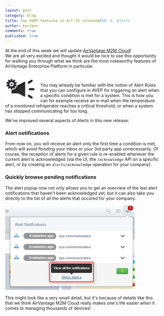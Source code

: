 ```yaml
---
layout: post
category: blog
title: Top AVEP features in Oct'13 release&#58; 5. Alerts
author: kartben
comments: true
published: true
---
```


<p itemprop="description">
At the end of this week we will update <a href="https://na.airvantage.net" target="_blank">AirVantage M2M Cloud</a>! <br/>
We are all very excited and thought it would be nice to use this opportunity for walking you through what we think are the most noteworthy features of AirVantage Enterprise Platform in particular.
</p>

<br/>

<img style="float:left; margin-right:15px;" src="/resources/img/blog/2013-10-01-top-avep-features-oct13-5-alerts/sw-icon-alertRule.png" alt="alert-rule-icon" itemprop="image"/>

You may already be familiar with the notion of Alert Rules that you can configure in AVEP for triggering an alert when a specific condition is met for a system. This is how you can for example receive an e-mail when the temperature of a monitored refrigerator reaches a critical threshold, or when a system has stopped communicating for too long.

We've improved several aspects of Alerts in this new release:

### Alert notifications

From now on, you will receive an alert only the first time a condition is met, which will avoid flooding your inbox or your 3rd party app unnecessarily. Of course, the reception of alerts for a given rule is re-enabled whenever the current alert is acknowledged (via the UI, the <code>/acknowledge</code> API on a specific alert, or by creating an <code>alerts/acknowledge</code> operation for your company).

### Quickly browse pending notifications 

The alert popup now not only allows you to get an overview of the last alert notifications that haven't been acknowledged yet, but it can also take you directly to the list of all the alerts that occured for your company.

![alert details](/resources/img/blog/2013-10-01-top-avep-features-oct13-5-alerts/alert-popup.png)

This might look like a very small detail, but it's because of details like this that we think AirVantage M2M Cloud really makes one's life easier when it comes to managing thousands of devices!